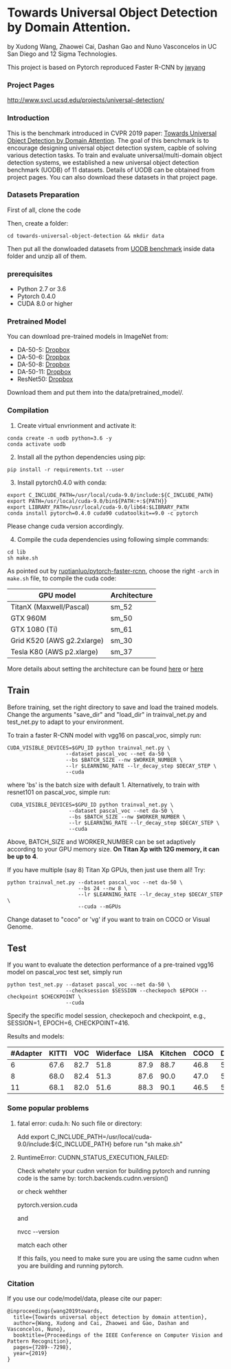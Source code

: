# Towards Universal Object Detection by Domain Attention.

by Xudong Wang, Zhaowei Cai, Dashan Gao and Nuno Vasconcelos in UC San Diego and 12 Sigma Technologies.

This project is based on Pytorch reproduced Faster R-CNN by [jwyang](https://github.com/jwyang/faster-rcnn.pytorch)

### Project Pages
http://www.svcl.ucsd.edu/projects/universal-detection/

### Introduction
This is the benchmark introduced in CVPR 2019 paper: [Towards Universal Object Detection by Domain Attention](https://arxiv.org/pdf/1904.04402.pdf). The goal of this benchmark is to encourage designing universal object detection system, capble of solving various detection tasks. To train and evaluate universal/multi-domain object detection systems, we established a new universal object detection benchmark (UODB) of 11 datasets. Details of UODB can be obtained from project pages. You can also download these datasets in that project page.

### Datasets Preparation

First of all, clone the code

Then, create a folder:
```
cd towards-universal-object-detection && mkdir data
```

Then put all the donwloaded datasets from [UODB benchmark](http://www.svcl.ucsd.edu/projects/universal-detection/) inside data folder and unzip all of them.

### prerequisites

* Python 2.7 or 3.6
* Pytorch 0.4.0
* CUDA 8.0 or higher

### Pretrained Model

You can download pre-trained models in ImageNet from:

* DA-50-5: [Dropbox](https://www.dropbox.com/s/iev3tkbz5wyyuz9/resnet101_caffe.pth?dl=0)
* DA-50-6: [Dropbox](https://www.dropbox.com/s/iev3tkbz5wyyuz9/resnet101_caffe.pth?dl=0)
* DA-50-8: [Dropbox](https://www.dropbox.com/s/iev3tkbz5wyyuz9/resnet101_caffe.pth?dl=0)
* DA-50-11: [Dropbox](https://www.dropbox.com/s/iev3tkbz5wyyuz9/resnet101_caffe.pth?dl=0)
* ResNet50: [Dropbox](https://www.dropbox.com/s/iev3tkbz5wyyuz9/resnet101_caffe.pth?dl=0)

Download them and put them into the data/pretrained_model/.

### Compilation

1. Create virtual envrionment and activate it:

```
conda create -n uodb python=3.6 -y
conda activate uodb
```

2. Install all the python dependencies using pip:
```
pip install -r requirements.txt --user
```

3. Install pytorch0.4.0 with conda:
```
export C_INCLUDE_PATH=/usr/local/cuda-9.0/include:${C_INCLUDE_PATH}
export PATH=/usr/local/cuda-9.0/bin${PATH:+:${PATH}}
export LIBRARY_PATH=/usr/local/cuda-9.0/lib64:$LIBRARY_PATH
conda install pytorch=0.4.0 cuda90 cudatoolkit==9.0 -c pytorch
```
Please change cuda version accordingly.

4. Compile the cuda dependencies using following simple commands:

```
cd lib
sh make.sh
```
As pointed out by [ruotianluo/pytorch-faster-rcnn](https://github.com/ruotianluo/pytorch-faster-rcnn), choose the right `-arch` in `make.sh` file, to compile the cuda code:

  | GPU model  | Architecture |
  | ------------- | ------------- |
  | TitanX (Maxwell/Pascal) | sm_52 |
  | GTX 960M | sm_50 |
  | GTX 1080 (Ti) | sm_61 |
  | Grid K520 (AWS g2.2xlarge) | sm_30 |
  | Tesla K80 (AWS p2.xlarge) | sm_37 |

More details about setting the architecture can be found [here](https://developer.nvidia.com/cuda-gpus) or [here](http://arnon.dk/matching-sm-architectures-arch-and-gencode-for-various-nvidia-cards/)

## Train

Before training, set the right directory to save and load the trained models. Change the arguments "save_dir" and "load_dir" in trainval_net.py and test_net.py to adapt to your environment.

To train a faster R-CNN model with vgg16 on pascal_voc, simply run:
```
CUDA_VISIBLE_DEVICES=$GPU_ID python trainval_net.py \
                   --dataset pascal_voc --net da-50 \
                   --bs $BATCH_SIZE --nw $WORKER_NUMBER \
                   --lr $LEARNING_RATE --lr_decay_step $DECAY_STEP \
                   --cuda
```
where 'bs' is the batch size with default 1. Alternatively, to train with resnet101 on pascal_voc, simple run:
```
 CUDA_VISIBLE_DEVICES=$GPU_ID python trainval_net.py \
                    --dataset pascal_voc --net da-50 \
                    --bs $BATCH_SIZE --nw $WORKER_NUMBER \
                    --lr $LEARNING_RATE --lr_decay_step $DECAY_STEP \
                    --cuda
```
Above, BATCH_SIZE and WORKER_NUMBER can be set adaptively according to your GPU memory size. **On Titan Xp with 12G memory, it can be up to 4**.

If you have multiple (say 8) Titan Xp GPUs, then just use them all! Try:
```
python trainval_net.py --dataset pascal_voc --net da-50 \
                       --bs 24 --nw 8 \
                       --lr $LEARNING_RATE --lr_decay_step $DECAY_STEP \
                       --cuda --mGPUs

```

Change dataset to "coco" or 'vg' if you want to train on COCO or Visual Genome.

## Test

If you want to evaluate the detection performance of a pre-trained vgg16 model on pascal_voc test set, simply run
```
python test_net.py --dataset pascal_voc --net da-50 \
                   --checksession $SESSION --checkepoch $EPOCH --checkpoint $CHECKPOINT \
                   --cuda
```
Specify the specific model session, checkepoch and checkpoint, e.g., SESSION=1, EPOCH=6, CHECKPOINT=416.

Results and models:

  | #Adapter  | KITTI | VOC | Widerface | LISA | Kitchen | COCO | DOTA | DeepLesion | Comic | Clipart | Watercolor | AVG | Model |
  | ------------- | ------------- | ------------- | ------------- | ------------- | ------------- | ------------- | ------------- | ------------- | ------------- | ------------- | ------------- | ------------- | ------------- |
  | 6  | 67.6 | 82.7 | 51.8 | 87.9 | 88.7 | 46.8 | 57.0 | 54.8 | 52.6 | 54.6 | 58.2 | 63.9 | N/A |
  | 8  | 68.0 | 82.4 | 51.3 | 87.6 | 90.0 | 47.0 | 56.3 | 53.4 | 53.4 | 55.8 | 60.6 | 64.2 | N/A |
  | 11 | 68.1 | 82.0 | 51.6 | 88.3 | 90.1 | 46.5 | 57.0 | 57.3 | 50.7 | 53.1 | 58.4 | 63.8 | N/A |

### Some popular problems
1. fatal error: cuda.h: No such file or directory:

    Add export C_INCLUDE_PATH=/usr/local/cuda-9.0/include:${C_INCLUDE_PATH}
    before run "sh make.sh"

2. RuntimeError: CUDNN_STATUS_EXECUTION_FAILED:
    
    Check whetehr your cudnn version for building pytorch and running code is the same by:
    torch.backends.cudnn.version()
    
    or check wehther 
    
    pytorch.version.cuda
    
    and
    
    nvcc --version
    
    match each other
    
    If this fails, you need to make sure you are using the same cudnn when you are building and running pytorch.

### Citation

If you use our code/model/data, please cite our paper:

    @inproceedings{wang2019towards,
      title={Towards universal object detection by domain attention},
      author={Wang, Xudong and Cai, Zhaowei and Gao, Dashan and Vasconcelos, Nuno},
      booktitle={Proceedings of the IEEE Conference on Computer Vision and Pattern Recognition},
      pages={7289--7298},
      year={2019}
    }
